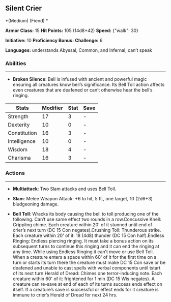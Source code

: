 ## Silent Crier
*(Medium) (Fiend) *

**Armor Class:** 15
**Hit Points:** 105 (14d8+42)
**Speed:** {"walk": 30}

**Initiative:** 10
**Proficiency Bonus:**
**Challenge:** 6

**Languages:** understands Abyssal, Common, and Infernal; can’t speak

### Abilities
 --- 
- **Broken Silence**: Bell is infused with ancient and powerful magic ensuring all creatures know bell’s significance. Its Bell Toll action affects even creatures that are deafened or can’t otherwise hear the bell’s ringing.



| Stats | Modifier | Stat | Save
| ---- | ---- | ---- | ---- |
| Strength | 17 | 3 | - |
| Dexterity | 10 | 0 | - |
| Constitution | 16 | 3 | - |
| Intelligence | 10 | 0 | - |
| Wisdom | 18 | 4 | - |
| Charisma | 16 | 3 | - |

### Actions
 --- 
- **Multiattack**: Two Slam attacks and uses Bell Toll.

- **Slam**: Melee Weapon Attack: +6 to hit, 5 ft., one target, 10 (2d6+3) bludgeoning damage.

- **Bell Toll**: Wracks its body causing the bell to toll producing one of the following. Can’t use same effect two rounds in a row.Concussive Knell: Crippling chime. Each creature within 20' of it stunned until end of crier’s next turn (DC 15 Con negates).Crushing Toll: Thunderous strike. Each creature within 20' of it: 18 (4d8) thunder (DC 15 Con half).Endless Ringing: Endless piercing ringing. It must take a bonus action on its subsequent turns to continue this ringing and it can end the ringing at any time. While using Endless Ringing it can’t move or use Bell Toll. When a creature enters a space within 60' of it for the first time on a turn or starts its turn there the creature must make DC 15 Con save or be deafened and unable to cast spells with verbal components until tstart of its next turn.Herald of Dread: Chimes one terror-inducing note. Each creature within 60' of it: frightened for 1 min (DC 15 Wis negates). A creature can re-save at end of each of its turns success ends effect on itself. If a creature’s save is successful or effect ends for it creature is immune to crier’s Herald of Dread for next 24 hrs.

